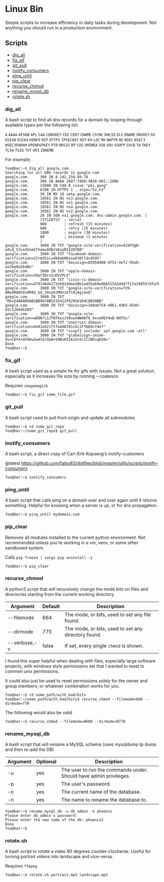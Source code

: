 # Linux Bin

Simple scripts to increase efficiency in daily tasks during development. Not
anything you should run in a production environment.

## Scripts
- [dig_all](#dig_all)
- [fix_gif](#fix_gif)
- [git_pull](#git_pull)
- [inotify_consumers](#inotify_consumers)
- [ping_until](#ping_until)
- [pip_clear](#pip_clear)
- [recurse_chmod](#recurse_chmod)
- [rename_mysql_db](#rename_mysql_db)
- [rotate.sh](#rotatesh)

### dig_all
A bash script to find all dns records for a domain by looping through available
types per the following list:

```A``` ```AAAA``` ```AFSDB``` ```APL``` ```CAA``` ```CDNSKEY``` ```CDS``` ```CERT``` ```CNAME``` ```CSYNC``` ```DHCID``` ```DLV``` ```DNAME``` ```DNSKEY``` ```DS``` ```EUI48``` ```EUI64``` ```HINFO``` ```HIP``` ```HTTPS``` ```IPSECKEY``` ```KEY``` ```KX``` ```LOC``` ```MX``` ```NAPTR``` ```NS``` ```NSEC``` ```NSEC3``` ```NSEC3PARAM``` ```OPENPGPKEY``` ```PTR``` ```RRSIG``` ```RP``` ```SIG``` ```SMIMEA``` ```SOA``` ```SRV``` ```SSHFP``` ```SVCB``` ```TA``` ```TKEY``` ```TLSA``` ```TSIG``` ```TXT``` ```URI``` ```ZONEMD```

For example,
```console
foo@bar:~$ dig_all google.com
Searching for all DNS records in google.com
google.com.		300 IN A 142.250.69.78
google.com.		300 IN AAAA 2607:f8b0:4020:801::200e
google.com.		21600 IN CAA 0 issue "pki.goog"
google.com.		6708 IN	HTTPS 1 . alpn="h2,h3"
google.com.		39 IN MX 10 smtp.google.com.
google.com.		18561 IN NS ns3.google.com.
google.com.		18561 IN NS ns1.google.com.
google.com.		18561 IN NS ns4.google.com.
google.com.		18561 IN NS ns2.google.com.
google.com.		28 IN SOA ns1.google.com. dns-admin.google.com. (
				737128753  ; serial
				900        ; refresh (15 minutes)
				900        ; retry (15 minutes)
				1800       ; expire (30 minutes)
				60         ; minimum (1 minute)
				)
google.com.		3600 IN	TXT "google-site-verification=4ibFUgB-wXLQ_S7vsXVomSTVamuOXBiVAzpR5IZ87D0"
google.com.		3600 IN	TXT "facebook-domain-verification=22rm551cu4k0ab0bxsw536tlds4h95"
google.com.		3600 IN	TXT "docusign=05958488-4752-4ef2-95eb-aa7ba8a3bd0e"
google.com.		3600 IN	TXT "apple-domain-verification=30afIBcvSuDV2PLX"
google.com.		3600 IN	TXT "cisco-ci-domain-verification=479146de172eb01ddee38b1a455ab9e8bb51542ddd7f1fa298557dfa7b22d963"
google.com.		3600 IN	TXT "google-site-verification=TV9-DBe4R80X4v0M4U_bd_J9cpOJM0nikft0jAgjmsQ"
google.com.		3600 IN	TXT "MS=E4A68B9AB2BB9670BCE15412F62916164C0B20BB"
google.com.		3600 IN	TXT "docusign=1b0a6754-49b1-4db5-8540-d2c12664b289"
google.com.		3600 IN	TXT "google-site-verification=wD8N7i1JTNTkezJ49swvWW48f8_9xveREV4oB-0Hf5o"
google.com.		3600 IN	TXT "onetrust-domain-verification=de01ed21f2fa4d8781cbc3ffb89cf4ef"
google.com.		3600 IN	TXT "v=spf1 include:_spf.google.com ~all"
google.com.		3600 IN	TXT "globalsign-smime-dv=CDYX+XFHUw2wml6/Gb8+59BsH31KzUr6c1l2BPvqKX8="
Done
foo@bar:~$
```

### fix_gif
A bash script used as a simple fix for gifs with issues. Not a great solution,
especially as it increases file size by running --coalesce

Requires `imagemagick`

```console
foo@bar:~$ fix_gif some_file.gif
```

### git_pull
A bash script used to pull from origin and update all submodules

```console
foo@bar:~$ cd some_git_repo
foo@bar:~/some_git_repo$ git_pull
```

### inotify_consumers
A bash script, a direct copy of Carl-Erik Kopseng's inotify-customers

@latest https://github.com/fatso83/dotfiles/blob/master/utils/scripts/inotify-consumers

```console
foo@bar:~$ inotify_consumers
```

### ping_until
A bash script that calls ping on a domain over and over again until it returns
something. Helpful for knowing when a server is up, or for dns propagation.

```console
foo@bar:~$ ping_until mydomain.com
```

### pip_clear
Removes all modules installed to the current python environment. Not recommended
unless you're working in a vm, venv, or some other sandboxed system.

Calls ```pip freeze | xargs pip uninstall -y```

```console
foo@bar:~$ pip_clear
```

### recurse_chmod
A python3 script that will recursively change the mode bits on files and
directories starting from the current working directory.

| Argument | Default | Description |
| -------- | ------- | ----------- |
| --filemode | 664 | The mode, or bits, used to set any file found. |
| --dirmode | 775 | The mode, or bits, used to set any directory found. |
| --verbose,-v | false | If set, every single `chmod` is shown. |

I found this super helpful when dealing with files, especially large software
projects, with windows style permissions set that I wanted to reset to common
unix permissions.

It could also just be used to reset permissions solely for the owner and group
members, or whatever combination works for you.

```console
foo@bar:~$ cd some_path/with_bad/bits
foo@bar:~/some_path/with_bad/bits$ recurse_chmod --filemode=660 --dirmode=770
```

The following would also be valid
```console
foo@bar:~$ recurse_chmod --filemode=0660 --dirmode=0770
```

### rename_mysql_db
A bash script that will rename a MySQL schema (uses mysqldump tp dump and then
re-add the DB)

| Argument | Optional | Description |
| -------- | -------- | ----------- |
| -u | yes | The user to run the commands under. Should have admin privileges. |
| -p | yes | The user's password. |
| -o | yes | The current name of the database. |
| -n | yes | The name to rename the database to. |

```console
foo@bar:~$ rename_mysql_db -u db_admin -o phoenix
Please enter db_admin's password:
Please enter the new name of the db: phoenix2
Done
foo@bar:~$
```

### rotate.sh
A bash script to rotate a video 90 degrees counter-clockwise. Useful for turning
portrait videos into landscape and vice-versa.

Requires ```ffmpeg```

```console
foo@bar:~$ rotate.sh portrait.mp3 landscape.mp3
```